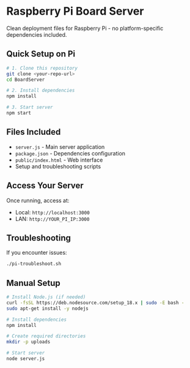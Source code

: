 # Raspberry Pi Board Server

Clean deployment files for Raspberry Pi - no platform-specific dependencies included.

## Quick Setup on Pi

```bash
# 1. Clone this repository
git clone <your-repo-url>
cd BoardServer

# 2. Install dependencies
npm install

# 3. Start server
npm start
```

## Files Included

- `server.js` - Main server application
- `package.json` - Dependencies configuration
- `public/index.html` - Web interface
- Setup and troubleshooting scripts

## Access Your Server

Once running, access at:
- Local: `http://localhost:3000`
- LAN: `http://YOUR_PI_IP:3000`

## Troubleshooting

If you encounter issues:
```bash
./pi-troubleshoot.sh
```

## Manual Setup

```bash
# Install Node.js (if needed)
curl -fsSL https://deb.nodesource.com/setup_18.x | sudo -E bash -
sudo apt-get install -y nodejs

# Install dependencies
npm install

# Create required directories
mkdir -p uploads

# Start server
node server.js
```
